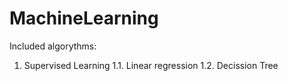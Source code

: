 # MachineLearning

Included algorythms:
  1. Supervised Learning
    1.1. Linear regression
    1.2. Decission Tree
